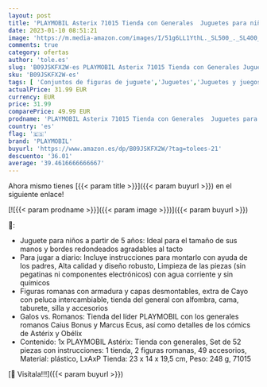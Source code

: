```yaml
---
layout: post
title: 'PLAYMOBIL Asterix 71015 Tienda con Generales  Juguetes para niños a Partir de 5 años'
date: 2023-01-10 08:51:21
image: 'https://m.media-amazon.com/images/I/51g6LL1YthL._SL500_._SL400_.jpg'
comments: true
category: ofertas
author: 'tole.es'
slug: 'B09JSKFX2W-es PLAYMOBIL Asterix 71015 Tienda con Generales Juguetes para...'
sku: 'B09JSKFX2W-es'
tags: [ 'Conjuntos de figuras de juguete','Juguetes','Juguetes y juegos','Muñecos y figuras','playmobil','🇪🇸', ]
actualPrice: 31.99 EUR
currency: EUR
price: 31.99
comparePrice: 49.99 EUR
prodname: 'PLAYMOBIL Asterix 71015 Tienda con Generales  Juguetes para niños a Partir de 5 años'
country: 'es'
flag: '🇪🇸'
brand: 'PLAYMOBIL'
buyurl: 'https://www.amazon.es/dp/B09JSKFX2W/?tag=tolees-21'
descuento: '36.01'
average: '39.4616666666667'
---
```


Ahora mismo tienes [{{< param title >}}]({{< param buyurl >}}) en el siguiente enlace!

[![{{< param prodname >}}]({{< param image >}})]({{< param buyurl >}})

🔎:

- Juguete para niños a partir de 5 años: Ideal para el tamaño de sus manos y bordes redondeados agradables al tacto
- Para jugar a diario: Incluye instrucciones para montarlo con ayuda de los padres, Alta calidad y diseño robusto, Limpieza de las piezas (sin pegatinas ni componentes electrónicos) con agua corriente y sin químicos
- Figuras romanas con armadura y capas desmontables, extra de Cayo con peluca intercambiable, tienda del general con alfombra, cama, taburete, silla y accesorios
- Galos vs. Romanos: Tienda del líder PLAYMOBIL con los generales romanos Caius Bonus y Marcus Ecus, así como detalles de los cómics de Astérix y Obélix
- Contenido: 1x PLAYMOBIL Astérix: Tienda con generales, Set de 52 piezas con instrucciones: 1 tienda, 2 figuras romanas, 49 accesorios, Material: plástico, LxAxP Tienda: 23 x 14 x 19,5 cm, Peso: 248 g, 71015

[🛒 Visítala!!!]({{< param buyurl >}})
